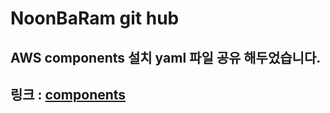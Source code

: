 # NoonBaRam git hub

## AWS components 설치 yaml 파일 공유 해두었습니다.  

## 링크 : [components](https://git.noonbaram.store/components/)
